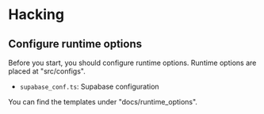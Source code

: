 # Hacking

## Configure runtime options

Before you start, you should configure runtime options. Runtime options are placed at "src/configs".

- `supabase_conf.ts`: Supabase configuration

You can find the templates under "docs/runtime_options".
